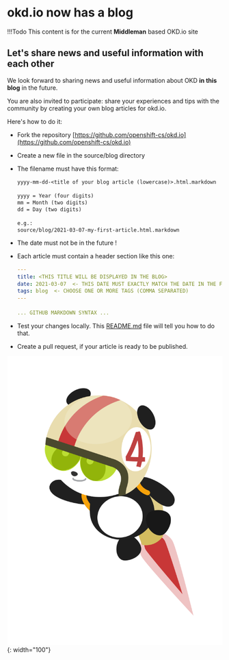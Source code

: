 # okd.io now has a blog

!!!Todo
    This content is for the current **Middleman** based OKD.io site

## Let's share news and useful information with each other

We look forward to sharing news and useful information about OKD **in this blog** in the future.

You are also invited to participate: share your experiences and tips with the community by creating your own blog articles for okd.io.

Here's how to do it:

* Fork the repository [https://github.com/openshift-cs/okd.io](https://github.com/openshift-cs/okd.io)
* Create a new file in the source/blog directory
* The filename must have this format:

    ```text
    yyyy-mm-dd-<title of your blog article (lowercase)>.html.markdown

    yyyy = Year (four digits)
    mm = Month (two digits)
    dd = Day (two digits)

    e.g.:
    source/blog/2021-03-07-my-first-article.html.markdown
    ```

* The date must not be in the future !
* Each article must contain a header section like this one:

    ```yaml
    ---
    title: <THIS TITLE WILL BE DISPLAYED IN THE BLOG>
    date: 2021-03-07  <- THIS DATE MUST EXACTLY MATCH THE DATE IN THE FILENAME
    tags: blog  <- CHOOSE ONE OR MORE TAGS (COMMA SEPARATED)
    ---

    ... GITHUB MARKDOWN SYNTAX ...
    ```

* Test your changes locally. This [README.md](https://github.com/openshift-cs/okd.io) file will tell you how to do that.
* Create a pull request, if your article is ready to be published.

![Panda rocketeer](img/okd-panda-flat_rocketeer_with_number.svg){: width="100"}

